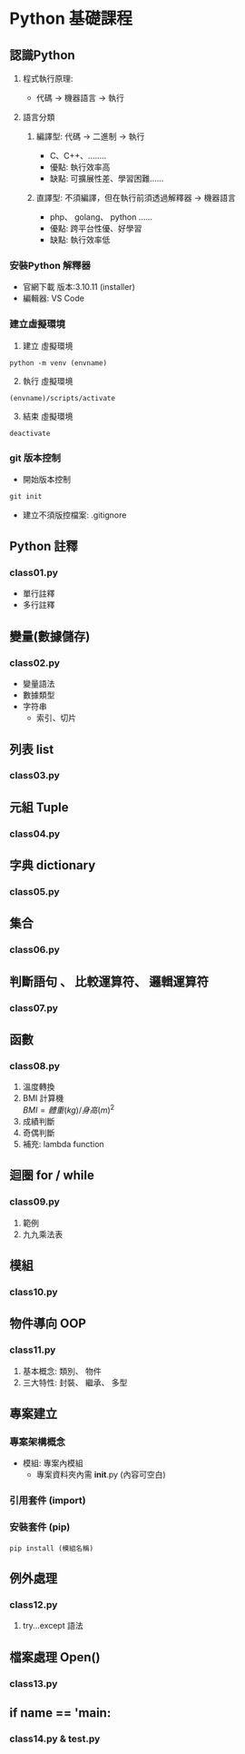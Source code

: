 # Python 基礎課程

## 認識Python

1. 程式執行原理:
    - 代碼 -> 機器語言 -> 執行

2. 語言分類
    
    1. 編譯型: 代碼 -> 二進制 -> 執行
        - C、C++、........
        - 優點: 執行效率高
        - 缺點: 可擴展性差、學習困難......

    2. 直譯型: 不須編譯，但在執行前須透過解釋器 -> 機器語言
        - php、 golang、 python ......
        - 優點: 跨平台性優、好學習
        - 缺點: 執行效率低

### 安裝Python 解釋器
- 官網下載 版本:3.10.11 (installer)
- 編輯器: VS Code

### 建立虛擬環境
1. 建立 虛擬環境
```
python -m venv (envname)
```
2. 執行 虛擬環境
```
(envname)/scripts/activate
```
3. 結束 虛擬環境
```
deactivate
```

### git 版本控制
- 開始版本控制
```cmd
git init
```
- 建立不須版控檔案: .gitignore

## Python 註釋

### class01.py
- 單行註釋
- 多行註釋

## 變量(數據儲存)
### class02.py
- 變量語法
- 數據類型
- 字符串
    - 索引、切片

## 列表 list
### class03.py

## 元組 Tuple
### class04.py

## 字典 dictionary
### class05.py

## 集合
### class06.py

## 判斷語句 、 比較運算符、 邏輯運算符
### class07.py

## 函數
### class08.py

1. 溫度轉換
2. BMI 計算機  
$BMI = 體重(kg) / 身高(m) ^2$
3. 成績判斷
4. 奇偶判斷
5. 補充: lambda function

## 迴圈 for / while
### class09.py
1. 範例
2. 九九乘法表

## 模組
### class10.py

## 物件導向 OOP
### class11.py

1. 基本概念: 類別、 物件
2. 三大特性: 封裝、 繼承、 多型

## 專案建立

### 專案架構概念
- 模組: 專案內模組
    - 專案資料夾內需 __init__.py (內容可空白)

### 引用套件 (import)

### 安裝套件 (pip)
```
pip install (模組名稱)
```

## 例外處理
### class12.py

1. try...except 語法

## 檔案處理 Open()
### class13.py

## if __name__ == '__main__:
### class14.py & test.py









 